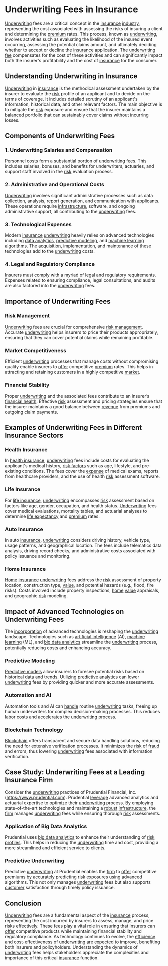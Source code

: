 # Underwriting Fees in Insurance

[Underwriting](../u/underwriting.md) fees are a critical concept in the [insurance](../i/insurance.md) [industry](../i/industry.md), representing the cost associated with assessing the risks of insuring a client and determining the [premium](../p/premium.md) rates. This process, known as [underwriting](../u/underwriting.md), involves activities such as evaluating the likelihood of the insured event occurring, assessing the potential claims amount, and ultimately deciding whether to accept or decline the [insurance](../i/insurance.md) application. The [underwriting](../u/underwriting.md) [fee](../f/fee.md) compensates for the cost of these activities and can significantly impact both the insurer's profitability and the cost of [insurance](../i/insurance.md) for the consumer.

## Understanding Underwriting in Insurance

[Underwriting](../u/underwriting.md) in [insurance](../i/insurance.md) is the methodical assessment undertaken by the insurer to evaluate the [risk](../r/risk.md) profile of an applicant and to decide on the terms of coverage. It includes detailed scrutiny of an applicant's information, historical data, and other relevant factors. The main objective is to mitigate the [risk](../r/risk.md) exposure and ensure that the insurer maintains a balanced portfolio that can sustainably cover claims without incurring losses.

## Components of Underwriting Fees

### 1. Underwriting Salaries and Compensation
Personnel costs form a substantial portion of [underwriting](../u/underwriting.md) fees. This includes salaries, bonuses, and benefits for underwriters, actuaries, and support staff involved in the [risk](../r/risk.md) evaluation process.

### 2. Administrative and Operational Costs
[Underwriting](../u/underwriting.md) involves significant administrative processes such as data collection, analysis, report generation, and communication with applicants. These operations require [infrastructure](../i/infrastructure.md), software, and ongoing administrative support, all contributing to the [underwriting](../u/underwriting.md) fees.

### 3. Technological Expenses
Modern [insurance](../i/insurance.md) [underwriting](../u/underwriting.md) heavily relies on advanced technologies including [data analytics](../d/data_analytics.md), [predictive modeling](../p/predictive_modeling.md), and [machine learning algorithms](../m/machine_learning_algorithms_in_trading.md). The [acquisition](../a/acquisition.md), implementation, and maintenance of these technologies add to the [underwriting](../u/underwriting.md) costs.

### 4. Legal and Regulatory Compliance
Insurers must comply with a myriad of legal and regulatory requirements. Expenses related to ensuring compliance, legal consultations, and audits are also factored into the [underwriting](../u/underwriting.md) fees.

## Importance of Underwriting Fees

### Risk Management
[Underwriting](../u/underwriting.md) fees are crucial for comprehensive [risk management](../r/risk_management.md). Accurate [underwriting](../u/underwriting.md) helps insurers to price their products appropriately, ensuring that they can cover potential claims while remaining profitable.

### Market Competitiveness
Efficient [underwriting](../u/underwriting.md) processes that manage costs without compromising quality enable insurers to [offer](../o/offer.md) competitive [premium](../p/premium.md) rates. This helps in attracting and retaining customers in a highly competitive [market](../m/market.md).

### Financial Stability
Proper [underwriting](../u/underwriting.md) and the associated fees contribute to an insurer’s [financial health](../f/financial_health.md). Effective [risk](../r/risk.md) assessment and pricing strategies ensure that the insurer maintains a good balance between [revenue](../r/revenue.md) from premiums and outgoing claim payments.

## Examples of Underwriting Fees in Different Insurance Sectors

### Health Insurance
In [health insurance](../h/health_insurance.md), [underwriting](../u/underwriting.md) fees include costs for evaluating the applicant's medical history, [risk factors](../r/risk_factors_in_trading.md) such as age, lifestyle, and pre-existing conditions. The fees cover the [expense](../e/expense.md) of medical exams, reports from healthcare providers, and the use of health [risk](../r/risk.md) assessment software.

### Life Insurance
For [life insurance](../l/life_insurance.md), [underwriting](../u/underwriting.md) encompasses [risk](../r/risk.md) assessment based on factors like age, gender, occupation, and health status. [Underwriting](../u/underwriting.md) fees cover medical evaluations, mortality tables, and actuarial analyses to determine [life expectancy](../l/life_expectancy.md) and [premium](../p/premium.md) rates.

### Auto Insurance
In auto [insurance](../i/insurance.md), [underwriting](../u/underwriting.md) considers driving history, vehicle type, usage patterns, and geographical location. The fees include telematics data analysis, driving record checks, and administrative costs associated with policy issuance and monitoring.

### Home Insurance
[Home](../h/home.md) [insurance](../i/insurance.md) [underwriting](../u/underwriting.md) fees address the [risk](../r/risk.md) assessment of property location, construction type, [value](../v/value.md), and potential hazards (e.g., flood, fire risks). Costs involved include property inspections, [home](../h/home.md) [value](../v/value.md) appraisals, and geographic [risk](../r/risk.md) modeling.

## Impact of Advanced Technologies on Underwriting Fees

The [incorporation](../i/incorporation.md) of advanced technologies is reshaping the [underwriting](../u/underwriting.md) landscape. Technologies such as [artificial intelligence](../a/artificial_intelligence_in_trading.md) (AI), [machine learning](../m/machine_learning.md) (ML), and [big data analytics](../b/big_data_analytics_in_trading.md) streamline the [underwriting](../u/underwriting.md) process, potentially reducing costs and enhancing accuracy.

### Predictive Modeling
[Predictive models](../p/predictive_models_in_trading.md) allow insurers to foresee potential risks based on historical data and trends. Utilizing [predictive analytics](../p/predictive_analytics.md) can lower [underwriting](../u/underwriting.md) fees by providing quicker and more accurate assessments.

### Automation and AI
Automation tools and AI can [handle](../h/handle.md) routine [underwriting](../u/underwriting.md) tasks, freeing up human underwriters for complex decision-making processes. This reduces labor costs and accelerates the [underwriting](../u/underwriting.md) process.

### Blockchain Technology
[Blockchain](../b/blockchain_in_trading.md) offers transparent and secure data handling solutions, reducing the need for extensive verification processes. It minimizes the [risk](../r/risk.md) of [fraud](../f/fraud.md) and errors, thus lowering [underwriting](../u/underwriting.md) fees associated with information verification.

## Case Study: Underwriting Fees at a Leading Insurance Firm

Consider the [underwriting](../u/underwriting.md) practices of Prudential Financial, Inc. (https://www.prudential.com). Prudential [leverage](../l/leverage.md) advanced analytics and actuarial expertise to optimize their [underwriting](../u/underwriting.md) process. By employing state-of-the-art technologies and maintaining a [robust](../r/robust.md) [infrastructure](../i/infrastructure.md), the [firm](../f/firm.md) manages [underwriting](../u/underwriting.md) fees while ensuring thorough [risk](../r/risk.md) assessments.

### Application of Big Data Analytics
Prudential uses [big data analytics](../b/big_data_analytics_in_trading.md) to enhance their understanding of [risk profiles](../r/risk_profiles.md). This helps in reducing the [underwriting](../u/underwriting.md) time and cost, providing a more streamlined and efficient service to clients.

### Predictive Underwriting
Predictive [underwriting](../u/underwriting.md) at Prudential enables the [firm](../f/firm.md) to [offer](../o/offer.md) competitive premiums by accurately predicting [risk](../r/risk.md) exposures using advanced algorithms. This not only manages [underwriting](../u/underwriting.md) fees but also supports [customer](../c/customer.md) satisfaction through timely policy issuance.

## Conclusion

[Underwriting](../u/underwriting.md) fees are a fundamental aspect of the [insurance](../i/insurance.md) process, representing the cost incurred by insurers to assess, manage, and price risks effectively. These fees play a vital role in ensuring that insurers can [offer](../o/offer.md) competitive products while maintaining financial stability and regulatory compliance. As technology continues to evolve, the [efficiency](../e/efficiency.md) and cost-effectiveness of [underwriting](../u/underwriting.md) are expected to improve, benefiting both insurers and policyholders. Understanding the dynamics of [underwriting](../u/underwriting.md) fees helps stakeholders appreciate the complexities and importance of this critical [insurance](../i/insurance.md) function.